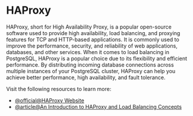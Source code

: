 # HAProxy

HAProxy, short for High Availability Proxy, is a popular open-source software used to provide high availability, load balancing, and proxying features for TCP and HTTP-based applications. It is commonly used to improve the performance, security, and reliability of web applications, databases, and other services. When it comes to load balancing in PostgreSQL, HAProxy is a popular choice due to its flexibility and efficient performance. By distributing incoming database connections across multiple instances of your PostgreSQL cluster, HAProxy can help you achieve better performance, high availability, and fault tolerance.

Visit the following resources to learn more:

- [@official@HAProxy Website](https://www.haproxy.org/)
- [@article@An Introduction to HAProxy and Load Balancing Concepts](https://www.digitalocean.com/community/tutorials/an-introduction-to-haproxy-and-load-balancing-concepts)